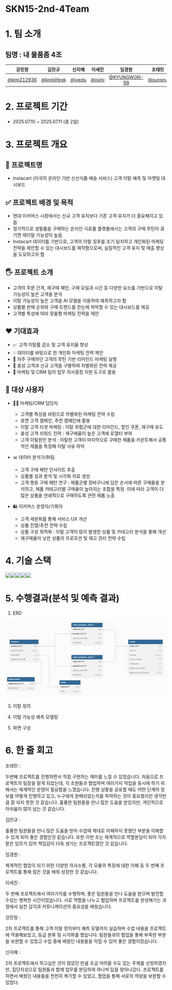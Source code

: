 # SKN15-2nd-4Team

# 1. 팀 소개

## 팀명 : 내 물품좀 4조

| 강민정 | 김민규 | 신지혜 | 이세진 | 임경원 | 조태민 |
|:---:|:---:|:---:|:---:|:---:|:---:|
| [@kmj212936](https://github.com/kmj212936) | [@kmklifegk](https://github.com/kmklifegk) | [@jyedu](https://github.com/JYEDU) | [@isjini](https://github.com/isjini) | [@KYUNGWON-99](https://github.com/KYUNGWON-99) | [@sunsnu](https://github.com/sunsnu) |

# 2. 프로젝트 기간
- 2025.07.10 ~ 2025.07.11 (총 2일)

# 3. 프로젝트 개요

## 📕 프로젝트명
- Instacart (미국의 온라인 기반 신선식품 배송 서비스) 고객 이탈 예측 및 마켓팅 대시보드 


## ✅ 프로젝트 배경 및 목적
- 현대 이커머스 시장에서는 신규 고객 유치보다 기존 고객 유지가 더 중요해지고 있음
- 정기적으로 생필품을 구매하는 온라인 식료품 플랫폼에서는 고객의 구매 루틴이 끊기면 재이탈 가능성이 높음
- Instacart 데이터를 기반으로, 고객의 이탈 징후를 조기 탐지하고 개인화된 마케팅 전략을 제안할 수 있는 대시보드를 제작함으로써, 실질적인 고객 유지 및 매출 향상을 도모하고자 함


## 🖐️ 프로젝트 소개
- 고객의 주문 간격, 재구매 패턴, 구매 요일과 시간 등 다양한 요소를 기반으로 이탈 가능성이 높은 고객을 분석
- 이탈 가능성이 높은 고객을 AI 모델을 이용하여 예측하고자 함
- 상품별 판매 순위와 구매 트렌드를 한눈에 파악할 수 있는 대시보드를 제공
- 고객별 특성에 따라 맞춤형 마케팅 전략을 제안


## ❤️ 기대효과
- 📈 고객 이탈률 감소 및 고객 유지율 향상
- 💡 데이터를 바탕으로 한 개인화 마케팅 전략 제안
- 🔁 자주 구매하던 고객의 루틴 기반 리마인드 마케팅 실행
- 🛒 충성 고객과 신규 고객을 구별하여 차별화된 전략 제공
- 🎯 마케팅 및 CRM 팀의 업무 의사결정 지원 도구로 활용


## 👤 대상 사용자
- 🧑‍💼 마케팅/CRM 담당자
    - 고객별 특성을 바탕으로 차별화된 마케팅 전략 수립
    - 휴면 고객 캠페인, 추천 캠페인에 활용
    - 이탈 고객 타겟 마케팅 : 이탈 위험군에 대한 리마인드, 할인 쿠폰, 재구매 유도
    - 충성 고객 리워드 전략 : 재구매율이 높은 고객에 로열티 부여
    - 고객 이탈원인 분석 :  이탈한 고객이 마지막으로 구매한 제품을 카운트해서 공통적인 제품을 특정해 이탈 사유 파악

- 📊 데이터 분석가/BI팀
    - 고객 구매 패턴 인사이트 추출
    - 상품별 성과 분석 및 시각화 자료 생성
    - 고객 행동 구매 패턴 연구 : 제품군별 장바구니에 담은 순서에 따른 구매율을 분석하고, 제품 카테고리별 구매율이 높아지는 조합을 특정. 
이에 따라 고객이 더 많은 상품을 연쇄적으로 구매하도록 관련 제품 노출

- 🛍️ 이커머스 운영자/기획자
    - 고객 세분화를 통해 서비스 UX 개선
    - 상품 진열/추천 전략 수립
    - 상품 구성 최적화 :  이탈 고객이 많이 발생한 상품 및 카테고리 분석을 통해 개선
    - 재구매율이 낮은 상품의 프로모션 및 재고 관리 전략 수립


# 4. 기술 스택
<img src="https://img.shields.io/badge/Python-3776AB?style=for-the-badge&logo=Python&logoColor=white"><img src="https://img.shields.io/badge/streamlit-FF4B4B?style=for-the-badge&logo=streamlit&logoColor=white"><img src="https://img.shields.io/badge/notion-000000?style=for-the-badge&logo=notion&logoColor=white"><img src="https://img.shields.io/badge/discord-5865F2?style=for-the-badge&logo=discord&logoColor=white"><img src="https://img.shields.io/badge/GitHub-181717?style=for-the-badge&logo=GitHub&logoColor=white">


# 5. 수행결과(분석 및 예측 결과)
1. ERD

![ERD](images/erd.png) 

3. 이탈 정의


4. 이탈 가능성 예측 모델링

   
5. 화면 구성




# 6. 한 줄 회고

조태민 :

두번째 프로젝트를 진행하면서 직접 구현하는 재미를 느낄 수 있었습니다. 처음으로 프로젝트의 팀장을 맡게 되었는데, 각 조원들과 협업하며 여러가지 작업을 동시에 하기 위해서는 체계적인 운영이 필요함을 느꼈습니다. 진행 상황을 공유할 때도 어떤 단계의 정보를 어떻게 진행하고 있고, 누구에게 분배되었는지를 파악하는 것이 중요했지만 생각만큼 잘 되지 못한 것 같습니다. 훌륭한 팀원들을 만나 많은 도움을 받았지만, 개인적으로 아쉬움이 많이 남는 것 같습니다.

김민규 :

훌륭한 팀원들을 만나 많은 도움을 받아 수업때 제대로 이해하지 못했던 부분을 이해할 수 있게 되어 좋은 경험인것 같습니다. 또한 이번 조는 체계적으로 역할분담이 되어 각자 맡은 임무가 있어 책임감이 더욱 생기는 프로젝트였던 것 같습니다.

임경원 :

체계적인 협업이 되기 위한 다양한 의사소통, 각 모듈의 특징에 대한 이해 등 두 번째 프로젝트를 통해 많은 것을 배워 성장한 것 같습니다.

이세진 :

두 번째 프로젝트에서 여러가지를 수행하며, 좋은 팀원들을 만나 도움을 받으며 발전할 수있는 행복한 시간이었습니다. 서로 역할을 나누고 협업하며 프로젝트를 완성해가는 과정에서 실전 감각과 커뮤니케이션의 중요성을 배웠습니다.

강민정 :

2차 프로젝트를 통해 고객 이탈 정의부터 예측 모델까지 실습하며 수업 내용을 프로젝트에 적용해보았고, 등급 분류 및 시각화를 했습니다. 팀원들과의 협업을 통해 부족한 부분을 보완할 수 있었고 수업 중에 배웠던 내용들을 익힐 수 있어 좋은 경험이었습니다.

신지혜 :

2차 프로젝트에서 하고싶은 것이 많았던 만큼 조금 어려울 수도 있는 주제를 선정하였지만, 집단지성으로 팀원들과 함께 업무를 분담하여 하나씩 답을 찾아나갔다. 프로젝트를 하면서 배웠던 내용들을 천천히 복기할 수 있었고, 협업을 통해 서로의 역량을 보완할 수 있었다.

